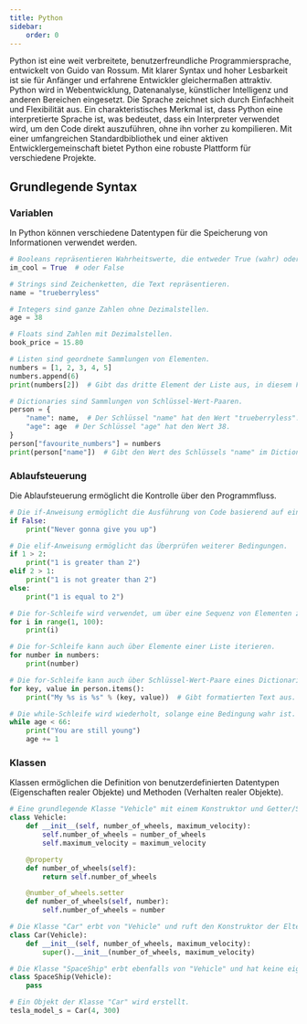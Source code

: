```yaml
---
title: Python
sidebar:
    order: 0
---
```


Python ist eine weit verbreitete, benutzerfreundliche Programmiersprache, entwickelt von Guido van Rossum. Mit klarer Syntax und hoher Lesbarkeit ist sie für Anfänger und erfahrene Entwickler gleichermaßen attraktiv. Python wird in Webentwicklung, Datenanalyse, künstlicher Intelligenz und anderen Bereichen eingesetzt. Die Sprache zeichnet sich durch Einfachheit und Flexibilität aus. Ein charakteristisches Merkmal ist, dass Python eine interpretierte Sprache ist, was bedeutet, dass ein Interpreter verwendet wird, um den Code direkt auszuführen, ohne ihn vorher zu kompilieren. Mit einer umfangreichen Standardbibliothek und einer aktiven Entwicklergemeinschaft bietet Python eine robuste Plattform für verschiedene Projekte.

## Grundlegende Syntax

### Variablen

In Python können verschiedene Datentypen für die Speicherung von Informationen verwendet werden.

```python
# Booleans repräsentieren Wahrheitswerte, die entweder True (wahr) oder False (falsch) sind.
im_cool = True  # oder False

# Strings sind Zeichenketten, die Text repräsentieren.
name = "trueberryless"

# Integers sind ganze Zahlen ohne Dezimalstellen.
age = 38

# Floats sind Zahlen mit Dezimalstellen.
book_price = 15.80

# Listen sind geordnete Sammlungen von Elementen.
numbers = [1, 2, 3, 4, 5]
numbers.append(6)
print(numbers[2])  # Gibt das dritte Element der Liste aus, in diesem Fall 3.

# Dictionaries sind Sammlungen von Schlüssel-Wert-Paaren.
person = {
    "name": name,  # Der Schlüssel "name" hat den Wert "trueberryless".
    "age": age  # Der Schlüssel "age" hat den Wert 38.
}
person["favourite_numbers"] = numbers
print(person["name"])  # Gibt den Wert des Schlüssels "name" im Dictionary aus.
```

### Ablaufsteuerung

Die Ablaufsteuerung ermöglicht die Kontrolle über den Programmfluss.

```python
# Die if-Anweisung ermöglicht die Ausführung von Code basierend auf einer Bedingung.
if False:
    print("Never gonna give you up")

# Die elif-Anweisung ermöglicht das Überprüfen weiterer Bedingungen.
if 1 > 2:
    print("1 is greater than 2")
elif 2 > 1:
    print("1 is not greater than 2")
else:
    print("1 is equal to 2")

# Die for-Schleife wird verwendet, um über eine Sequenz von Elementen zu iterieren.
for i in range(1, 100):
    print(i)

# Die for-Schleife kann auch über Elemente einer Liste iterieren.
for number in numbers:
    print(number)

# Die for-Schleife kann auch über Schlüssel-Wert-Paare eines Dictionaries iterieren.
for key, value in person.items():
    print("My %s is %s" % (key, value))  # Gibt formatierten Text aus.

# Die while-Schleife wird wiederholt, solange eine Bedingung wahr ist.
while age < 66:
    print("You are still young")
    age += 1
```

### Klassen

Klassen ermöglichen die Definition von benutzerdefinierten Datentypen (Eigenschaften realer Objekte) und Methoden (Verhalten realer Objekte).

```python
# Eine grundlegende Klasse "Vehicle" mit einem Konstruktor und Getter/Setter-Methoden.
class Vehicle:
    def __init__(self, number_of_wheels, maximum_velocity):
        self.number_of_wheels = number_of_wheels
        self.maximum_velocity = maximum_velocity

    @property
    def number_of_wheels(self):
        return self.number_of_wheels

    @number_of_wheels.setter
    def number_of_wheels(self, number):
        self.number_of_wheels = number

# Die Klasse "Car" erbt von "Vehicle" und ruft den Konstruktor der Elternklasse auf.
class Car(Vehicle):
    def __init__(self, number_of_wheels, maximum_velocity):
        super().__init__(number_of_wheels, maximum_velocity)

# Die Klasse "SpaceShip" erbt ebenfalls von "Vehicle" und hat keine eigenen Änderungen.
class SpaceShip(Vehicle):
    pass

# Ein Objekt der Klasse "Car" wird erstellt.
tesla_model_s = Car(4, 300)
```
